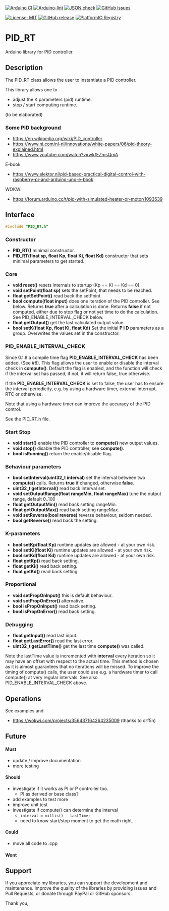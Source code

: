 
[![Arduino CI](https://github.com/RobTillaart/PID_RT/workflows/Arduino%20CI/badge.svg)](https://github.com/marketplace/actions/arduino_ci)
[![Arduino-lint](https://github.com/RobTillaart/PID_RT/actions/workflows/arduino-lint.yml/badge.svg)](https://github.com/RobTillaart/PID_RT/actions/workflows/arduino-lint.yml)
[![JSON check](https://github.com/RobTillaart/PID_RT/actions/workflows/jsoncheck.yml/badge.svg)](https://github.com/RobTillaart/PID_RT/actions/workflows/jsoncheck.yml)
[![GitHub issues](https://img.shields.io/github/issues/RobTillaart/PID_RT.svg)](https://github.com/RobTillaart/PID_RT/issues)

[![License: MIT](https://img.shields.io/badge/license-MIT-green.svg)](https://github.com/RobTillaart/PID_RT/blob/master/LICENSE)
[![GitHub release](https://img.shields.io/github/release/RobTillaart/PID_RT.svg?maxAge=3600)](https://github.com/RobTillaart/PID_RT/releases)
[![PlatformIO Registry](https://badges.registry.platformio.org/packages/robtillaart/library/PID_RT.svg)](https://registry.platformio.org/libraries/robtillaart/PID_RT)


# PID_RT

Arduino library for PID controller.


## Description

The PID_RT class allows the user to instantiate a PID controller.

This library allows one to 
- adjust the K parameters (pid) runtime.
- stop / start computing runtime.

(to be elaborated)


### Some PID background

- https://en.wikipedia.org/wiki/PID_controller
- https://www.ni.com/nl-nl/innovations/white-papers/06/pid-theory-explained.html
- https://www.youtube.com/watch?v=wkfEZmsQqiA

E-book
- https://www.elektor.nl/pid-based-practical-digital-control-with-raspberry-pi-and-arduino-uno-e-book

WOKWI
- https://forum.arduino.cc/t/pid-with-simulated-heater-or-motor/1093539


## Interface

```cpp
#include "PID_RT.h"
```

### Constructor

- **PID_RT()** minimal constructor.
- **PID_RT(float sp, float Kp, float Ki, float Kd)** constructor that sets minimal parameters to get started.


### Core

- **void reset()** resets internals to startup (Kp == Ki == Kd == 0).
- **void setPoint(float sp)** sets the setPoint, that needs to be reached.
- **float getSetPoint()** read back the setPoint.
- **bool compute(float input)** does one iteration of the PID controller. See below.
Returns **true** after a calculation is done.
Returns **false** if not computed, either due to stop flag or not yet time to do the calculation.
See PID_ENABLE_INTERVAL_CHECK below.
- **float getOutput()** get the last calculated output value.
- **bool setK(float Kp, float Ki, float Kd)** Set the initial **P I D** parameters as a group.
Overwrites the values set in the constructor.


### PID_ENABLE_INTERVAL_CHECK

Since 0.1.8 a compile time flag **PID_ENABLE_INTERVAL_CHECK** has been added. (See #8). 
This flag allows the user to enable or disable the interval check in **compute()**.
Default the flag is enabled, and the function will check if the interval set has passed,
if not, it will return false, true otherwise.

If the **PID_ENABLE_INTERVAL_CHECK** is set to false, the user has to ensure the interval 
periodicity, e.g. by using a hardware timer, external interrupt, RTC or otherwise.

Note that using a hardware timer can improve the accuracy of the PID control.

See the PID_RT.h file.


### Start Stop

- **void start()** enable the PID controller to **compute()** new output values.
- **void stop()** disable the PID controller, see **compute()**.
- **bool isRunning()** return the enable/disable flag.


### Behaviour parameters

- **bool setInterval(uint32_t interval)** set the interval between two **compute()** calls. 
Returns **true** if changed, otherwise **false**.
- **uint32_t getInterval()** read back interval set.
- **void setOutputRange(float rangeMin, float rangeMax)** tune the output range, default 0..100
- **float getOutputMin()** read back setting rangeMin.
- **float getOutputMax()** read back setting rangeMax.
- **void setReverse(bool reverse)** reverse behaviour, seldom needed.
- **bool getReverse()** read back the setting.


### K-parameters

- **bool setKp(float Kp)** runtime updates are allowed - at your own risk.
- **bool setKi(float Ki)** runtime updates are allowed - at your own risk.
- **bool setKd(float Kd)** runtime updates are allowed - at your own risk.
- **float getKp()** read back setting.
- **float getKi()** read back setting.
- **float getKd()** read back setting.


### Proportional

- **void setPropOnInput()** this is default behaviour.
- **void setPropOnError()** alternative.
- **bool isPropOnInput()** read back setting.
- **bool isPropOnError()** read back setting.


### Debugging

- **float getInput()** read last input.
- **float getLastError()** read the last error.
- **uint32_t getLastTime()** get the last time **compute()** was called.

Note the lastTime value is incremented with **interval** every iteration so it 
may have an offset with respect to the actual time. 
This method is chosen as it is almost guarantees that no iterations will be missed.
To improve the timing of compute() calls, the user could use e.g. a hardware timer 
to call compute() at very regular intervals.
See also PID_ENABLE_INTERVAL_CHECK above.


## Operations

See examples and 
- https://wokwi.com/projects/356437164264235009  (thanks to drf5n)


## Future

#### Must

- update / improve documentation
- more testing

#### Should

- investigate if it works as PI or P controller too.
  - PI as derived or base class?
- add examples to test more
- improve unit test
- investigate if compute() can determine the interval
  - ```interval = millis() - lastTime;```
  - need to know start/stop moment to get the math right.

#### Could

- move all code to .cpp

#### Wont


## Support

If you appreciate my libraries, you can support the development and maintenance.
Improve the quality of the libraries by providing issues and Pull Requests, or
donate through PayPal or GitHub sponsors.

Thank you,

